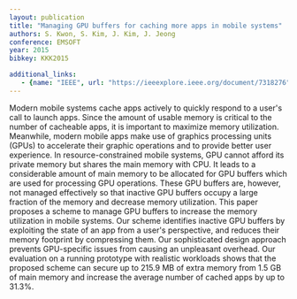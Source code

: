 ```yaml
---
layout: publication
title: "Managing GPU buffers for caching more apps in mobile systems"
authors: S. Kwon, S. Kim, J. Kim, J. Jeong
conference: EMSOFT
year: 2015
bibkey: KKK2015

additional_links:
   - {name: "IEEE", url: "https://ieeexplore.ieee.org/document/7318276"}
---
```

Modern mobile systems cache apps actively to quickly respond to a user's call to launch apps. Since the amount of usable memory is critical to the number of cacheable apps, it is important to maximize memory utilization. Meanwhile, modern mobile apps make use of graphics processing units (GPUs) to accelerate their graphic operations and to provide better user experience. In resource-constrained mobile systems, GPU cannot afford its private memory but shares the main memory with CPU. It leads to a considerable amount of main memory to be allocated for GPU buffers which are used for processing GPU operations. These GPU buffers are, however, not managed effectively so that inactive GPU buffers occupy a large fraction of the memory and decrease memory utilization. This paper proposes a scheme to manage GPU buffers to increase the memory utilization in mobile systems. Our scheme identifies inactive GPU buffers by exploiting the state of an app from a user's perspective, and reduces their memory footprint by compressing them. Our sophisticated design approach prevents GPU-specific issues from causing an unpleasant overhead. Our evaluation on a running prototype with realistic workloads shows that the proposed scheme can secure up to 215.9 MB of extra memory from 1.5 GB of main memory and increase the average number of cached apps by up to 31.3%.

